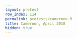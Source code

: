 ```yaml
---
layout: protest
row_index: 114
permalink: protests/cameroon-9
title: Cameroon, April 2018
hidden: true
---
```

